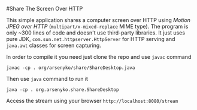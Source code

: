 #Share The Screen Over HTTP

This simple application shares a computer screen over HTTP using *Motion JPEG over HTTP* (`multipart/x-mixed-replace` MIME type). The program is only ~300 lines of code and doesn't use third-party libraries. It just uses pure JDK, `com.sun.net.httpserver.HttpServer` for HTTP serving and `java.awt` classes for screen capturing.

In order to compile it you need just clone the repo and use `javac` command
```
javac -cp . org/arsenyko/share/ShareDesktop.java
```
Then use `java` command to run it
```
java -cp . org.arsenyko.share.ShareDesktop
```
Access the stream using your browser `http://localhost:8080/stream`